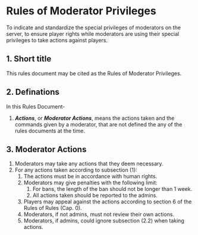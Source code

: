 # Rules of Moderator Privileges
To indicate and standardize the special privileges of moderators on the server, to ensure player rights while moderators are using their special privileges to take actions against players.

## 1. Short title
This rules document may be cited as the Rules of Moderator Privileges.

## 2. Definations
In this Rules Document-

1. ***Actions***, or ***Moderator Actions***, means the actions taken and the commands given by a moderator, that are not defined the any of the rules documents at the time.

## 3. Moderator Actions
1. Moderators may take any actions that they deem necessary.
2. For any actions taken according to subsection (1):
    1. The actions must be in accordance with human rights.
    2. Moderators may give penalties with the following limit:
        1. For bans, the length of the ban should not be longer than 1 week.
        2. All actions taken should be reported to the admins.
    3. Players may appeal against the actions according to section 6 of the Rules of Rules (Cap. 0).
    4. Moderators, if not admins, must not review their own actions.
    5. Moderators, if admins, could ignore subsection (2.2) when taking actions.
